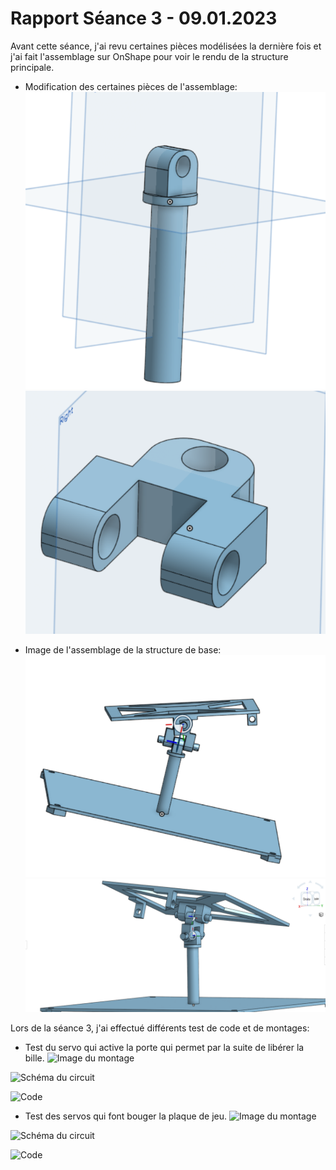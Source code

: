 # Rapport Séance 3 - 09.01.2023

Avant cette séance, j'ai revu certaines pièces modélisées la dernière fois et j'ai fait l'assemblage sur OnShape pour voir le rendu de la structure principale.
- Modification des certaines pièces de l'assemblage:
![Pièces revues](https://github.com/JuliusOrtstadt/Maze_Game/blob/f9c490b5deef19fa1aa6e19632334a04d03a1677/Documentation/Pictures/Joint_mouvement_principal.PNG)
![Pièces revues](https://github.com/JuliusOrtstadt/Maze_Game/blob/f9c490b5deef19fa1aa6e19632334a04d03a1677/Documentation/Pictures/Joint_mouvement_principal_2.PNG)

- Image de l'assemblage de la structure de base:
![Image de l'assemblage](https://github.com/JuliusOrtstadt/Maze_Game/blob/f9c490b5deef19fa1aa6e19632334a04d03a1677/Documentation/Pictures/Assemblage_1.PNG)
![Image de l'assemblage](https://github.com/JuliusOrtstadt/Maze_Game/blob/f9c490b5deef19fa1aa6e19632334a04d03a1677/Documentation/Pictures/Assemblage_2.PNG)


Lors de la séance 3, j'ai effectué différents test de code et de montages:
- Test du servo qui active la porte qui permet par la suite de libérer la bille. 
![Image du montage]()

![Schéma du circuit]()

![Code]()

- Test des servos qui font bouger la plaque de jeu.
![Image du montage]()

![Schéma du circuit]()

![Code]()
